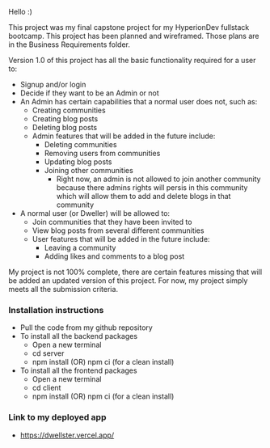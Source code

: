 Hello :)

This project was my final capstone project for my HyperionDev fullstack bootcamp.
This project has been planned and wireframed. Those plans are in the Business Requirements folder.

Version 1.0 of this project has all the basic functionality required for a user to:
- Signup and/or login
- Decide if they want to be an Admin or not
- An Admin has certain capabilities that a normal user does not, such as:
    - Creating communities
    - Creating blog posts
    - Deleting blog posts
    - Admin features that will be added in the future include:
        - Deleting communities
        - Removing users from communities 
        - Updating blog posts 
        - Joining other communities
            - Right now, an admin is not allowed to join another community because there admins rights will persis in this community which will allow them to add and delete blogs in that community 
- A normal user (or Dweller) will be allowed to:
    - Join communities that they have been invited to 
    - View blog posts from several different communities
    - User features that will be added in the future include:
        - Leaving a community 
        - Adding likes and comments to a blog post

My project is not 100% complete, there are certain features missing that will be added an updated version of this project. For now, my project simply meets all the submission criteria.

### Installation instructions
- Pull the code from my github repository
- To install all the backend packages
    - Open a new terminal
    - cd server
    - npm install (OR) npm ci (for a clean install)
- To install all the frontend packages
    - Open a new terminal
    - cd client
    - npm install (OR) npm ci (for a clean install)

### Link to my deployed app
- https://dwellster.vercel.app/